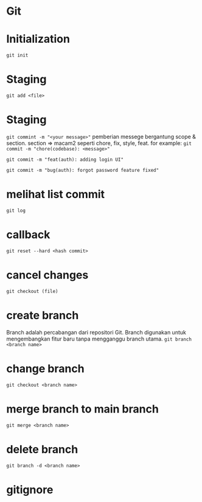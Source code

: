 # Git
# Initialization
```git init```

# Staging
```git add <file>```

# Staging
```git commint -m "<your message>"```
pemberian messege bergantung scope & section.
section => macam2 seperti chore, fix, style, feat.
for example:
```git commit -m "chore(codebase): <message>"```

```git commit -m "feat(auth): adding login UI"```

```git commit -m "bug(auth): forgot password feature fixed"```

# melihat list commit
```git log```

# callback 
```git reset --hard <hash commit>```

# cancel changes
```git checkout (file)```

# create branch
Branch adalah percabangan dari repositori Git. Branch digunakan untuk mengembangkan fitur baru tanpa mengganggu branch utama.
```git branch <branch name>```
# change branch 
```git checkout <branch name>```
# merge branch to main branch
```git merge <branch name>```
# delete branch 
```git branch -d <branch name>```

# gitignore

